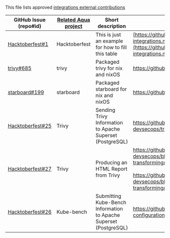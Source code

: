 This file lists approved [integrations external contributions](Readme.md#external-contributions)

GitHub Issue (repo#id) | [Related Aqua project](Readme.md#how-can-i-help) | Short description | Link to contribution
--- | --- | --- | ---
[Hacktoberfest#1](https://github.com/aquasecurity/Hacktoberfest/issues/1) | Hacktoberfest | This is just an example for how to fill this table | [https://github.com/aquasecurity/Hacktoberfest/blob/master/contrib-integrations.md](https://github.com/aquasecurity/Hacktoberfest/blob/master/contrib-integrations.md)
[trivy#685](https://github.com/aquasecurity/trivy/issues/685) | trivy | Packaged trivy for nix and nixOS | <https://github.com/NixOS/nixpkgs/pull/99407>
[starboard#199](https://github.com/aquasecurity/starboard/issues/199) | starboard | Packaged starboard for nix and nixOS | <https://github.com/NixOS/nixpkgs/pull/99412>
[Hacktoberfest#25](https://github.com/aquasecurity/Hacktoberfest/issues/25)|Trivy|Sending Trivy Information to Apache Superset (PostgreSQL)|https://github.com/AlfredoPardo/python-for-devsecops/tree/main/centralizing-information|
[Hacktoberfest#27](https://github.com/aquasecurity/Hacktoberfest/issues/27)|Trivy|Producing an HTML Report from Trivy|https://github.com/AlfredoPardo/python-for-devsecops/blob/main/analyzing-processing-transforming/html_report.py <br><br> https://github.com/AlfredoPardo/python-for-devsecops/blob/main/analyzing-processing-transforming/templates/trivy_report.jade|
[Hacktoberfest#26](https://github.com/aquasecurity/Hacktoberfest/issues/26)|Kube-bench|Submitting Kube-Bench Information to Apache Superset (PostgreSQL)|https://github.com/AlfredoPardo/devsecops/blob/master/kubernetes-configurations/kube-bench-to-superset.py|

